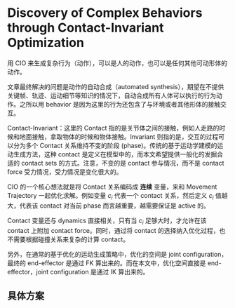 # Discovery of Complex Behaviors through Contact-Invariant Optimization
用 CIO 来生成复杂行为（动作），可以是人的动作，也可以是任何其他可动形体的动作。

文章最终解决的问题是动作的自动合成（automated synthesis），期望在不提供关键帧、轨迹、运动细节等知识的情况下，自动合成所有人体可以执行的行为动作。之所以用 behavior 是因为这里的行为还包含了与环境或者其他形体的接触交互。

Contact-Invariant：这里的 Contact 指的是关节体之间的接触，例如人走路的时候和地面接触，拿取物体的时候和物体接触。Invariant 则指的是，交互的过程可以分为多个 Contact 关系维持不变的阶段 (phase)。传统的基于运动学建模的运动生成方法，这种 contact 是定义在模型中的，而本文希望提供一般化的发掘合适的 contact sets 的方式。注意，不变的是 contact 参与情况，而不是 contact force 受力情况，受力情况是变化很大的。

CIO 的一个核心想法就是将 Contact 关系编码成 **连续** 变量，来和 Movement Trajectory 一起优化求解。例如变量 $c_i$ 代表一个 contact 关系，然后定义 $c_i$ 值越大，代表该 contact 对当前 phase 而言越重要，越需要保证是 active 的。

Contact 变量还与 dynamics 直接相关，只有当 $c_i$ 足够大时，才允许在该 contact 上附加 contact force。同时，通过将 contact 的选择纳入优化过程，也不需要根据碰撞关系来复杂的计算 contact。

另外，在通常的基于优化的运动生成策略中，优化的空间是 joint configuration，最终的 end-effector 是通过 FK 算出来的。而在本文中，优化空间直接是 end-effector，joint configuration 是通过 IK 算出来的。

## 具体方案
